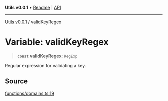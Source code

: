 **Utils v0.0.1** • [Readme](../README.md) \| [API](../globals.md)

***

[Utils v0.0.1](../README.md) / validKeyRegex

# Variable: validKeyRegex

> **`const`** **validKeyRegex**: `RegExp`

Regular expression for validating a key.

## Source

[functions/domains.ts:19](https://github.com/bucharitesh/octopop/blob/2bf71a1/packages/utils/src/functions/domains.ts#L19)
